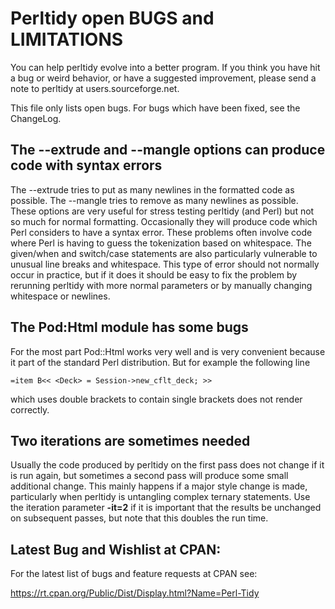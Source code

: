 # Perltidy open BUGS and LIMITATIONS

You can help perltidy evolve into a better program.  If you think you
have hit a bug or weird behavior, or have a suggested improvement,
please send a note to perltidy at users.sourceforge.net.

This file only lists open bugs.  For bugs which have been fixed, 
see the ChangeLog.  

## The --extrude and --mangle options can produce code with syntax errors

The --extrude tries to put as many newlines in the formatted code as possible.
The --mangle tries to remove as many newlines as possible.  These options are
very useful for stress testing perltidy (and Perl) but not so much for normal
formatting.  Occasionally they will produce code which Perl considers to have a
syntax error.  These problems often involve code where Perl is having to guess
the tokenization based on whitespace.  The given/when and switch/case
statements are also particularly vulnerable to unusual line breaks and
whitespace.  This type of error should not normally occur in practice, but if
it does it should be easy to fix the problem by rerunning perltidy with more
normal parameters or by manually changing whitespace or newlines. 

## The Pod:Html module has some bugs

For the most part Pod::Html works very well and is very convenient because
it part of the standard Perl distribution.  But for example the following line

    =item B<< <Deck> = Session->new_cflt_deck; >>

which uses double brackets to contain single brackets does not render correctly.

## Two iterations are sometimes needed

Usually the code produced by perltidy on the first pass does not change if it
is run again, but sometimes a second pass will produce some small additional
change.  This mainly happens if a major style change is made, particularly when
perltidy is untangling complex ternary statements. Use the iteration parameter
**-it=2** if it is important that the results be unchanged on subsequent passes,
but note that this doubles the run time.

## Latest Bug and Wishlist at CPAN:

For the latest list of bugs and feature requests at CPAN see:

https://rt.cpan.org/Public/Dist/Display.html?Name=Perl-Tidy
